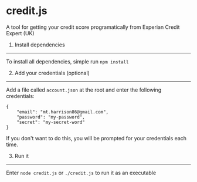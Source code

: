 credit.js
=========

A tool for getting your credit score programatically from Experian Credit Expert (UK)

1. Install dependencies
---------------------

To install all dependencies, simple run `npm install`

2. Add your credentials (optional)
---------------------

Add a file called `account.json` at the root and enter the following credentials:

	{
		"email": "mt.harrison86@gmail.com",
		"password": "my-password",
		"secret": "my-secret-word"
	}

If you don't want to do this, you will be prompted for your credentials each time.

3. Run it
---------------------

Enter `node credit.js` or `./credit.js` to run it as an executable

